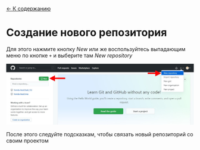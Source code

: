 [<- К содержанию](./readme.md)

# Создание нового репозитория

Для этого нажмите кнопку _New_ или же воспользуйтесь выпадающим меню по кнопке ```+``` и выберите там *New repository*

![Кнопка New](./assets/new.jpg "Стрелками указаны кнопки")

После этого следуйте подсказкам, чтобы связать новый репозиторий со своим проектом
